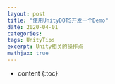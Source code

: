 ```yaml
---
layout: post
title: "使用UnityDOTS开发一个Demo"
date: 2020-04-01
categories: 
tags: UnityTips
excerpt: Unity相关的操作点
mathjax: true
---
```


* content
{:toc}
<!--stackedit_data:
eyJoaXN0b3J5IjpbMTc3NzMxMTA2Ml19
-->